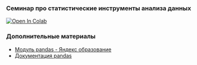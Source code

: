 ### Семинар про статистические инструменты анализа данных

<a target="_blank" href="https://colab.research.google.com/drive/1Br88dmP_ypYzxO4BjIRSQJvm7Aa1csUO#scrollTo=OrhaLq1lMtL0">
  <img src="https://colab.research.google.com/assets/colab-badge.svg" alt="Open In Colab"/>
</a>

### Дополнительные материалы
- [Модуль pandas - Яндекс образование](https://education.yandex.ru/handbook/python/article/modul-pandas)
- [Документация pandas](http://pandas.geekwriter.ru/getting_started/index.html)
